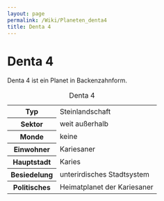 ```yaml
---
layout: page
permalink: /Wiki/Planeten_denta4
title: Denta 4
---
```


# Denta 4

Denta 4 ist ein Planet in Backenzahnform.


<table>
<caption>Denta 4</caption>
<tbody>
<tr><th>Typ</th><td>Steinlandschaft</td></tr>
<tr><th>Sektor</th><td>weit außerhalb</td></tr>
<tr><th>Monde</th><td>keine</td></tr>
<tr><th>Einwohner</th><td>Kariesaner</td></tr>
<tr><th>Hauptstadt</th><td>Karies</td></tr>
<tr><th>Besiedelung</th><td>unterirdisches Stadtsystem</td></tr>
<tr><th>Politisches</th><td>Heimatplanet der Kariesaner</td></tr>
</tbody>
</table>
